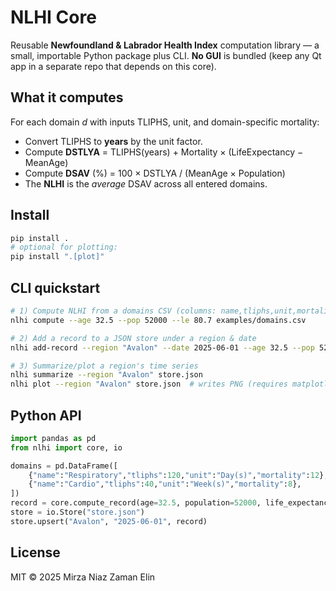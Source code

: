 # NLHI Core

Reusable **Newfoundland & Labrador Health Index** computation library — a small, importable Python package plus CLI. **No GUI** is bundled (keep any Qt app in a separate repo that depends on this core).

## What it computes
For each domain *d* with inputs TLIPHS, unit, and domain-specific mortality:
- Convert TLIPHS to **years** by the unit factor.
- Compute **DSTLYA** = TLIPHS(years) + Mortality × (LifeExpectancy − MeanAge)
- Compute **DSAV** (%) = 100 × DSTLYA / (MeanAge × Population)
- The **NLHI** is the *average* DSAV across all entered domains.

## Install
```bash
pip install .
# optional for plotting:
pip install ".[plot]"
```

## CLI quickstart
```bash
# 1) Compute NLHI from a domains CSV (columns: name,tliphs,unit,mortality)
nlhi compute --age 32.5 --pop 52000 --le 80.7 examples/domains.csv

# 2) Add a record to a JSON store under a region & date
nlhi add-record --region "Avalon" --date 2025-06-01 --age 32.5 --pop 52000 --le 80.7 examples/domains.csv store.json

# 3) Summarize/plot a region's time series
nlhi summarize --region "Avalon" store.json
nlhi plot --region "Avalon" store.json  # writes PNG (requires matplotlib)
```

## Python API
```python
import pandas as pd
from nlhi import core, io

domains = pd.DataFrame([
    {"name":"Respiratory","tliphs":120,"unit":"Day(s)","mortality":12},
    {"name":"Cardio","tliphs":40,"unit":"Week(s)","mortality":8},
])
record = core.compute_record(age=32.5, population=52000, life_expectancy=80.7, domains_df=domains)
store = io.Store("store.json")
store.upsert("Avalon", "2025-06-01", record)
```

## License
MIT © 2025 Mirza Niaz Zaman Elin
